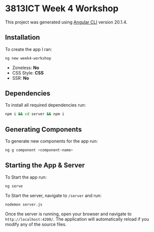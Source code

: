 # 3813ICT Week 4 Workshop

This project was generated using [Angular CLI](https://github.com/angular/angular-cli) version 20.1.4.

## Installation

To create the app I ran:

```bash
ng new week4-workshop
```
* Zoneless: **No**
* CSS Style: **CSS**
* SSR: **No**

## Dependencies

To install all required dependencies run:

```bash
npm i && cd server && npm i
```

## Generating Components

To generate new components for the app run:

```bash
ng g component <component-name>
```

## Starting the App & Server

To Start the app run:

```bash
ng serve
```

To Start the server, navigate to `/server` and run:

```bash
nodemon server.js
```

Once the server is running, open your browser and navigate to `http://localhost:4200/`. The application will automatically reload if you modify any of the source files.
